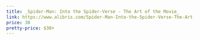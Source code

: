 ```yaml
---
title: _Spider-Man: Into the Spider-Verse - The Art of the Movie_
link: https://www.alibris.com/Spider-Man-Into-the-Spider-Verse-The-Art-of-the-Movie-Ramin-Zahed/book/41207677
price: 30
pretty-price: $30+
---
```

